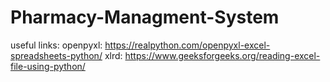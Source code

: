 # Pharmacy-Managment-System
useful links:
openpyxl: https://realpython.com/openpyxl-excel-spreadsheets-python/
xlrd: https://www.geeksforgeeks.org/reading-excel-file-using-python/

